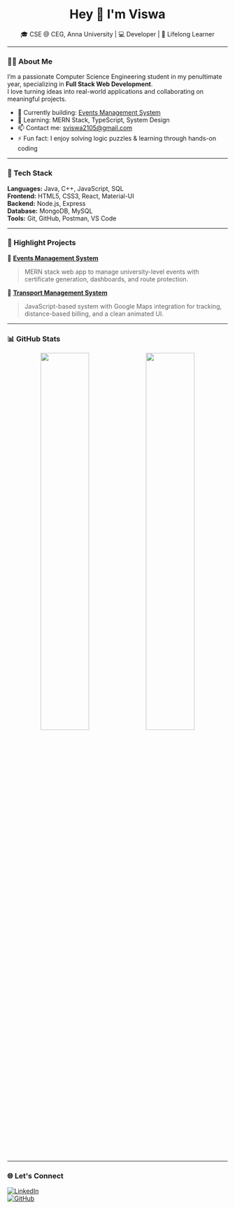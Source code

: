 <h1 align="center">Hey 👋 I'm Viswa</h1>
<p align="center">
🎓 CSE @ CEG, Anna University | 💻 Developer | 🌱 Lifelong Learner  
</p>

---

### 👨‍💻 About Me

I’m a passionate Computer Science Engineering student in my penultimate year, specializing in **Full Stack Web Development**.  
I love turning ideas into real-world applications and collaborating on meaningful projects.

- 🔭 Currently building: [Events Management System](https://github.com/DhanushT7/Events-Management-Application)
- 🌱 Learning: MERN Stack, TypeScript, System Design
- 📫 Contact me: sviswa2105@gmail.com
- ⚡ Fun fact: I enjoy solving logic puzzles & learning through hands-on coding

---

### 🚀 Tech Stack

**Languages:** Java, C++, JavaScript, SQL  
**Frontend:** HTML5, CSS3, React, Material-UI  
**Backend:** Node.js, Express  
**Database:** MongoDB, MySQL  
**Tools:** Git, GitHub, Postman, VS Code

---

### 📌 Highlight Projects

🔹 **[Events Management System](https://github.com/DhanushT7/Events-Management-Application)**  
> MERN stack web app to manage university-level events with certificate generation, dashboards, and route protection.

🔹 **[Transport Management System](https://github.com/Viswa-S-2105/Transport-Management-System)**  
> JavaScript-based system with Google Maps integration for tracking, distance-based billing, and a clean animated UI.

---

### 📊 GitHub Stats

<p align="center">
  <img src="https://github-readme-stats.vercel.app/api?username=Viswa-S-2105&show_icons=true&theme=radical" width="47%" />
  <img src="https://github-readme-streak-stats.herokuapp.com/?user=Viswa-S-2105&theme=radical" width="47%" />
</p>

---

### 🌐 Let's Connect

[![LinkedIn](https://img.shields.io/badge/LinkedIn-Viswa-blue?style=flat&logo=linkedin)](https://linkedin.com/in/viswa2105)  
[![GitHub](https://img.shields.io/badge/GitHub-Viswa--S--2105-black?style=flat&logo=github)](https://github.com/Viswa-S-2105)

<!--
**Viswa-S-2105/Viswa-S-2105** is a ✨ _special_ ✨ repository because its `README.md` (this file) appears on your GitHub profile.

Here are some ideas to get you started:

- 🔭 I’m currently working on ...
- 🌱 I’m currently learning ...
- 👯 I’m looking to collaborate on ...
- 🤔 I’m looking for help with ...
- 💬 Ask me about ...
- 📫 How to reach me: ...
- 😄 Pronouns: ...
- ⚡ Fun fact: ...
-->
